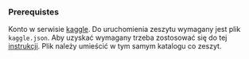 ### Prerequistes

Konto w serwisie [kaggle](https://kaggle.com). Do uruchomienia zeszytu wymagany jest plik `kaggle.json`. 
Aby uzyskać wymagany trzeba zostosować się do tej [instrukcji](https://www.kaggle.com/docs/api#authentication).
Plik należy umieścić w tym samym katalogu co zeszyt.
